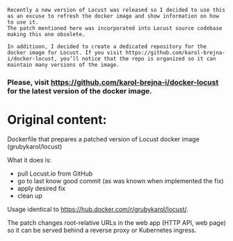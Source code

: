 
    Recently a new version of Locust was released so I decided to use this as an excuse to refresh the docker image and show information on how to use it.
    The patch mentioned here was incorporated into Locust source codebase making this one obsolete.
        
    In additioon, I decided to create a dedicated repository for the docker image for Locust. If you visit https://github.com/karol-brejna-i/docker-locust, you’ll notice that the repo is organized so it can maintain many versions of the image.

### Please, visit https://github.com/karol-brejna-i/docker-locust for the latest version of the docker image.


# Original content:
Dockerfile that prepares a patched version of Locust docker image (grubykarol/locust)

What it does is:
* pull Locust.io from GitHub
* go to last know good commit (as was known when implemented the fix)
* apply desired fix
* clean up

Usage identical to https://hub.docker.com/r/grubykarol/locust/.

The patch changes root-relative URLs in the web app (HTTP API, web page)
so it can be served behind a reverse proxy or Kubernetes ingress.